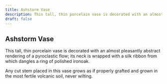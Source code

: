 ```yaml
---
title: Ashstorm Vase
description: This tall, thin porcelain vase is decorated with an almost pleasantly abstract rendering of a pyroclastic flow; its neck is wrapped with a silk ribbon from which dangles a ring of polished ironoak....
draft: false
---
```


## Ashstorm Vase

This tall, thin porcelain vase is decorated with an almost pleasantly abstract rendering of a pyroclastic flow; its neck is wrapped with a silk ribbon from which dangles a ring of polished ironoak.

Any cut stem placed in this vase grows as if properly grafted and grown in the most fertile volcanic soil, never wilting.
